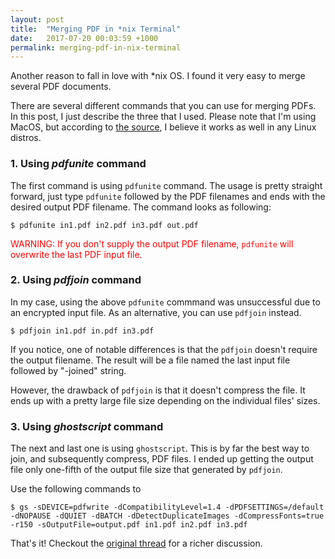```yaml
---
layout: post
title:  "Merging PDF in *nix Terminal"
date:   2017-07-20 00:03:59 +1000
permalink: merging-pdf-in-nix-terminal
---
```


Another reason to fall in love with *nix OS. I found it very easy to merge several PDF documents.

There are several different commands that you can use for merging PDFs. In this post, I just describe the three that I used. Please note that I'm using MacOS, but according to [the source][stackoverflow-thread], I believe it works as well in any Linux distros.


### 1. Using *pdfunite* command

The first command is using `pdfunite` command. The usage is pretty straight forward, just type `pdfunite` followed by the PDF filenames and ends with the desired output PDF filename. The command looks as following:

```
$ pdfunite in1.pdf in2.pdf in3.pdf out.pdf
```

<span style="color:red">WARNING: If you don't supply the output PDF filename, `pdfunite` will overwrite the last PDF input file.</span>

### 2. Using *pdfjoin* command

In my case, using the above `pdfunite` commmand was unsuccessful due to an encrypted input file. As an alternative, you can use `pdfjoin` instead.

```
$ pdfjoin in1.pdf in.pdf in3.pdf
```

If you notice, one of notable differences is that the `pdfjoin` doesn't require the output filename. The result will be a file named the last input file followed by "-joined" string.

However, the drawback of `pdfjoin` is that it doesn't compress the file. It ends up with a pretty large file size depending on the individual files' sizes.

### 3. Using *ghostscript* command

The next and last one is using `ghostscript`. This is by far the best way to join, and subsequently compress, PDF files. I ended up getting the output file only one-fifth of the output file size that generated by `pdfjoin`.

Use the following commands to 

```shell
$ gs -sDEVICE=pdfwrite -dCompatibilityLevel=1.4 -dPDFSETTINGS=/default -dNOPAUSE -dQUIET -dBATCH -dDetectDuplicateImages -dCompressFonts=true -r150 -sOutputFile=output.pdf in1.pdf in2.pdf in3.pdf
```

That's it! Checkout the [original thread][stackoverflow-thread] for a richer discussion.

[stackoverflow-thread]: https://stackoverflow.com/questions/2507766/merge-convert-multiple-pdf-files-into-one-pdf